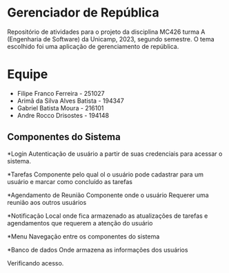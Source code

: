 # Gerenciador de República
Repositório de atividades para o projeto da disciplina MC426 turma A (Engenharia de Software) da Unicamp, 2023, segundo semestre. O tema escolhido foi uma aplicação de gerenciamento de república.

# Equipe
* Filipe Franco Ferreira - 251027
* Arimã da Silva Alves Batista - 194347
* Gabriel Batista Moura - 216101
* Andre Rocco Drisostes - 194148

  
## Componentes do Sistema
*Login
  Autenticação de usuário a partir de suas credenciais para acessar o sistema.

*Tarefas
  Componente pelo qual ol o usuário pode cadastrar para um usuário e marcar como concluído as tarefas

*Agendamento de Reunião
  Componente onde o usuário Requerer uma reunião aos outros usuários

*Notificação
  Local onde fica armazenado as atualizações de tarefas e agendamentos que  requerem a atenção do usuário   

*Menu
  Navegação entre os componentes do sistema

*Banco de dados
  Onde armazena as informações dos usuários



Verificando acesso.

